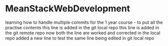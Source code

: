 # MeanStackWebDevelopment
learning how to handle multiple commits
for the 1 year course - to put all the practise contents 
this line is added in the git local repo
this line is added in the git remote repo
now both the line are worked and corrected in the local repo
added a new line to test the same line being edited in git local repo

